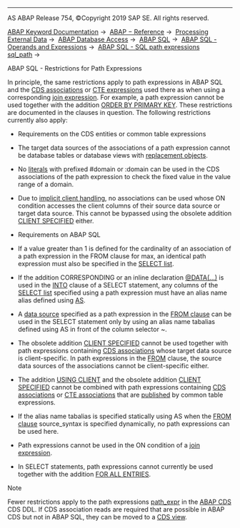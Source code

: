   

* * *

AS ABAP Release 754, ©Copyright 2019 SAP SE. All rights reserved.

[ABAP Keyword Documentation](javascript:call_link\('abenabap.htm'\)) →  [ABAP − Reference](javascript:call_link\('abenabap_reference.htm'\)) →  [Processing External Data](javascript:call_link\('abenabap_language_external_data.htm'\)) →  [ABAP Database Access](javascript:call_link\('abenabap_sql.htm'\)) →  [ABAP SQL](javascript:call_link\('abenopensql.htm'\)) →  [ABAP SQL - Operands and Expressions](javascript:call_link\('abenopen_sql_operands.htm'\)) →  [ABAP SQL - SQL path expressions sql\_path](javascript:call_link\('abenopen_sql_path.htm'\)) → 

ABAP SQL - Restrictions for Path Expressions

In principle, the same restrictions apply to path expressions in ABAP SQL and the [CDS associations](javascript:call_link\('abencds_association_glosry.htm'\) "Glossary Entry") or [CTE expressions](javascript:call_link\('abencte_association_glosry.htm'\) "Glossary Entry") used there as when using a corresponding [join expression](javascript:call_link\('abapselect_join.htm'\)). For example, a path expression cannot be used together with the addition [ORDER BY PRIMARY KEY](javascript:call_link\('abaporderby_clause.htm'\)). These restrictions are documented in the clauses in question. The following restrictions currently also apply:

-   Requirements on the CDS entities or common table expressions

-   The target data sources of the associations of a path expression cannot be database tables or database views with [replacement objects](javascript:call_link\('abenreplacement_object_glosry.htm'\) "Glossary Entry").

-   No [literals](javascript:call_link\('abencds_f1_literal.htm'\)) with prefixed #domain or :domain can be used in the CDS associations of the path expression to check the fixed value in the value range of a domain.

-   Due to [implicit client handling](javascript:call_link\('abenopen_sql_client_handling.htm'\)), no associations can be used whose ON condition accesses the client columns of their source data source or target data source. This cannot be bypassed using the obsolete addition [CLIENT SPECIFIED](javascript:call_link\('abapselect_client_obsolete.htm'\)) either.

-   Requirements on ABAP SQL

-   If a value greater than 1 is defined for the cardinality of an association of a path expression in the FROM clause for max, an identical path expression must also be specified in the [SELECT list](javascript:call_link\('abapselect_list.htm'\)).

-   If the addition CORRESPONDING or an inline declaration [@DATA(...)](javascript:call_link\('abapselect_into_target.htm'\)) is used in the [INTO](javascript:call_link\('abapinto_clause.htm'\)) clause of a SELECT statement, any columns of the [SELECT list](javascript:call_link\('abapselect_list.htm'\)) specified using a path expression must have an alias name alias defined using [AS](javascript:call_link\('abapselect_list.htm'\)).

-   A [data source](javascript:call_link\('abapselect_data_source.htm'\)) specified as a path expression in the [FROM clause](javascript:call_link\('abapfrom_clause.htm'\)) can be used in the SELECT statement only by using an alias name tabalias defined using AS in front of the column selector ~.

-   The obsolete addition [CLIENT SPECIFIED](javascript:call_link\('abapselect_client_obsolete.htm'\)) cannot be used together with path expressions containing [CDS associations](javascript:call_link\('abencds_association_glosry.htm'\) "Glossary Entry") whose target data source is client-specific. In path expressions in the [FROM](javascript:call_link\('abapfrom_clause.htm'\)) clause, the source data sources of the associations cannot be client-specific either.

-   The addition [USING CLIENT](javascript:call_link\('abapselect_client.htm'\)) and the obsolete addition [CLIENT SPECIFIED](javascript:call_link\('abapselect_client_obsolete.htm'\)) cannot be combined with path expressions containing [CDS associations](javascript:call_link\('abencds_association_glosry.htm'\) "Glossary Entry") or [CTE associations](javascript:call_link\('abencte_association_glosry.htm'\) "Glossary Entry") that are [published](javascript:call_link\('abapwith_associations_defining.htm'\)) by common table expressions.

-   If the alias name tabalias is specified statically using AS when the [FROM clause](javascript:call_link\('abapfrom_clause.htm'\)) source\_syntax is specified dynamically, no path expressions can be used here.

-   Path expressions cannot be used in the ON condition of a [join expression](javascript:call_link\('abapselect_join.htm'\)).

-   In SELECT statements, path expressions cannot currently be used together with the addition [FOR ALL ENTRIES](javascript:call_link\('abenwhere_logexp_itab.htm'\)).

Note

Fewer restrictions apply to the path expressions [path\_expr](javascript:call_link\('abencds_f1_path_expression.htm'\)) in the [ABAP CDS](javascript:call_link\('abenabap_cds_glosry.htm'\) "Glossary Entry") CDS DDL. If CDS association reads are required that are possible in ABAP CDS but not in ABAP SQL, they can be moved to a [CDS view](javascript:call_link\('abencds_view_glosry.htm'\) "Glossary Entry").